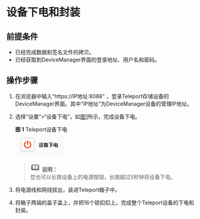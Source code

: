 # 设备下电和封装<a name="ZH-CN_TOPIC_0107342518"></a>

## 前提条件<a name="section99261038114210"></a>

-   已经完成数据和签名文件的拷贝。
-   已经获取到DeviceManager界面的登录地址、用户名和密码。

## 操作步骤<a name="section12485133313453"></a>

1.  在浏览器中输入“https://IP地址:8088” ，登录Teleport存储设备的DeviceManager界面。其中“IP地址”为DeviceManager设备的管理IP地址。
2.  选择“设置”\>“设备下电”，如[图1](#fig13203182114813)所示，完成设备下电。

    **图 1**  Teleport设备下电<a name="fig13203182114813"></a>  
    ![](figures/Teleport设备下电.png "Teleport设备下电")

    >![](public_sys-resources/icon-note.gif) **说明：**   
    >您也可以长按设备上的电源按钮，长按超过5秒钟将设备下电。  

3.  将电源线和网线拔出，装进Teleport箱子中。
4.  将箱子两端的盖子盖上，并把16个锁扣扣上。完成整个Teleport设备的下电和封装。

